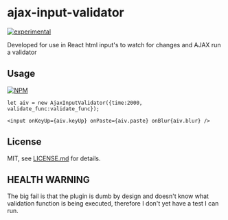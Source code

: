 # ajax-input-validator

[![experimental](http://badges.github.io/stability-badges/dist/experimental.svg)](http://github.com/badges/stability-badges)

Developed for use in React html input's to watch for changes and AJAX run a validator

## Usage

[![NPM](https://nodei.co/npm/ajax-input-validator.png)](https://www.npmjs.com/package/ajax-input-validator)

`let aiv = new AjaxInputValidator({time:2000, validate_func:validate_func});`

`<input onKeyUp={aiv.keyUp} onPaste={aiv.paste} onBlur{aiv.blur} />`

## License

MIT, see [LICENSE.md](http://github.com/txm/ajax-input-validator/blob/master/LICENSE.md) for details.

## HEALTH WARNING

The big fail is that the plugin is dumb by design and doesn't know what validation function is being executed, therefore I don't yet have a test I can run.
